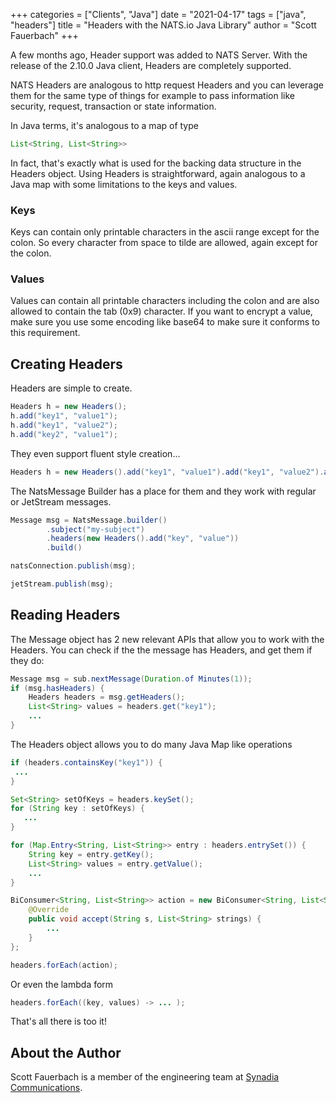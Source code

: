 +++
categories = ["Clients", "Java"]
date = "2021-04-17"
tags = ["java", "headers"]
title = "Headers with the NATS.io Java Library"
author = "Scott Fauerbach"
+++

A few months ago, Header support was added to NATS Server.
With the release of the 2.10.0 Java client, Headers are completely supported.

NATS Headers are analogous to http request Headers and you can leverage them for the same type of things
for example to pass information like security, request, transaction or state information.

In Java terms, it's analogous to a map of type

```java
List<String, List<String>>
```

In fact, that's exactly what is used for the backing data structure in the Headers object. 
Using Headers is straightforward, again analogous to a Java map with some limitations to the keys and values.

### Keys

Keys can contain only printable characters in the ascii range except for the colon. 
So every character from space to tilde are allowed, again except for the colon.

### Values

Values can contain all printable characters including the colon and are also allowed to contain the
tab (0x9) character. If you want to encrypt a value, make sure you use some encoding like base64 to make sure
it conforms to this requirement.

## Creating Headers

Headers are simple to create.

```java
Headers h = new Headers();
h.add("key1", "value1");
h.add("key1", "value2");
h.add("key2", "value1");
```

They even support fluent style creation...

```java
Headers h = new Headers().add("key1", "value1").add("key1", "value2").add("key2", "value1");
```

The NatsMessage Builder has a place for them and they work with regular or JetStream messages.

```java
Message msg = NatsMessage.builder()
        .subject("my-subject")
        .headers(new Headers().add("key", "value"))
        .build()
```

```java
natsConnection.publish(msg);      
```

```java
jetStream.publish(msg);
```

## Reading Headers

The Message object has 2 new relevant APIs that allow you to work with the Headers.
You can check if the the message has Headers, and get them if they do:

```java
Message msg = sub.nextMessage(Duration.of Minutes(1));
if (msg.hasHeaders) {
    Headers headers = msg.getHeaders();
    List<String> values = headers.get("key1");
    ...
}
```

The Headers object allows you to do many Java Map like operations

```java
if (headers.containsKey("key1")) {
 ...
}
```

```java
Set<String> setOfKeys = headers.keySet();
for (String key : setOfKeys) {
   ...
}
```

```java
for (Map.Entry<String, List<String>> entry : headers.entrySet()) {
    String key = entry.getKey();
    List<String> values = entry.getValue();   
    ...     
}
```

```java
BiConsumer<String, List<String>> action = new BiConsumer<String, List<String>>() {
    @Override
    public void accept(String s, List<String> strings) {
        ...
    }
};

headers.forEach(action);
```

Or even the lambda form

```java
headers.forEach((key, values) -> ... );
```

That's all there is too it!

## About the Author

Scott Fauerbach is a member of the engineering team at [Synadia Communications](https://synadia.com).
